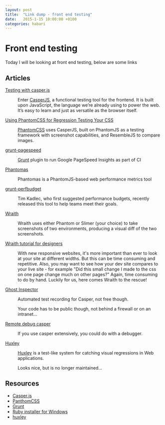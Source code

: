 ```yaml
---
layout: post
title:  "Link dump - front end testing"
date:   2015-1-15 10:00:00 +0100
categories: habari
---
```

  <h1>Front end testing</h1>
  <p>Today I will be looking at front end testing, below are some links</p>
  <h2>Articles</h2>
  <dl>
    <dt><a href="http://fourword.fourkitchens.com/article/series/casperjs">Testing with casper.js</a></dt>
    <dd><p>Enter <a href="#casper">CasperJS</a>, a functional testing tool for the frontend. It is built upon JavaScript, the language we’re already using to power the web. It’s easy to learn and just as versatile as the browser itself.</p></dd>
    <dt><a href="http://mattsnider.com/using-phantomcss-for-regression-testing-your-css/">Using PhantomCSS for Regression Testing Your CSS</a></dt>
    <dd><p><a href="#phantom">PhantomCSS</a> uses CasperJS, built on PhantomJS as a testing framework with screenshot capabilities, and ResembleJS to compare images.</p></dd>
    <dt><a href="https://github.com/jrcryer/grunt-pagespeed">grunt-pagespeed</a></dt><dd><p><a href="#grunt">Grunt</a> plugin to run Google PageSpeed Insights as part of CI</p></dd>
    <dt><a href="https://github.com/macbre/phantomas">Phantomas</a></dt><dd><p>Phantomas
is a PhantomJS-based
web performance metrics tool</p></dd>
  <dt><a href="https://github.com/rupl/frontend-testing/blob/gh-pages/examples/grunt/perfbudget/Gruntfile.js">grunt-perfbudget</a></dt><dd><p>Tim Kadlec, who first suggested performance budgets, recently released this tool to help teams meet their goals.</p></dd><dt><a href="https://github.com/BBC-News/wraith#wraith">Wraith</a></dt><dd><p>Wraith uses either Phantom or Slimer (your choice) to take screenshots of two environments, producing a visual diff of the two screenshots.</p></dd>
  <dt><a href="http://www.hook42.com/blog/wraith-tutorial-designers-and-others-new-front-end-ops">Wraith tutorial for designers </a></dt><dd><p>With new responsive websites, it's more important than ever to look at your site at different widths. But this can be time consuming and repetitive. Also, you may want to see how your dev site compares to your live site - for example "Did this small change I made to the css on one page change much on other pages?" Again, time consuming to do by hand. Luckily for us, here comes Wraith to the rescue! </p></dd>
  <dt><a href="https://ghostinspector.com/">Ghost Inspector</a></dt><dd><p>Automated test recording for Casper, not free though.</p><p>Your code has to be public though, not behind a firewall or on an intranet...</p></dd>
<dt><a href="https://drupalize.me/blog/201410/using-remote-debugger-casperjs-and-phantomjs">Remote debug casper</a></dt>
<dd><p>If you use casper extensively, you could do with a debugger.</p></dd>
<dt><a href="https://speakerdeck.com/nathanbirrell/visual-regression-testing-with-huxley">Huxley</a></dt><dd><p><a href="#huxley">Huxley</a> is a test-like system for catching visual regressions in Web applications.</p><p>Looks nice, but is no longer maintained...</p></dd>
   
  </dl>
  <h2>Resources</h2>
  <ul><li><a id="casper" href="http://casperjs.org/">Casper.js</a></li><li><a id="phantom" href="https://github.com/Huddle/PhantomCSS">PanthomCSS</a></li>
  <li><a id="grunt" href="http://gruntjs.com/">Grunt</a></li>
  <li><a href="http://rubyinstaller.org/">Ruby installer for Windows</a></li>
  <li><a id="huxley" href="https://github.com/facebookarchive/huxley">huxley</a></li>